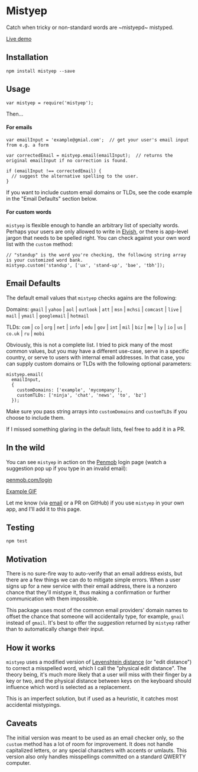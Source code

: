 Mistyep
=========

Catch when tricky or non-standard words are ~mistyepd~ mistyped.

[Live demo](https://penmob.github.io/mistyep/)

## Installation

  `npm install mistyep --save`

## Usage

```
var mistyep = require('mistyep');
```
Then...
  
#### For emails
  
```
var emailInput = 'example@gmial.com';  // get your user's email input from e.g. a form

var correctedEmail = mistyep.email(emailInput);  // returns the original emailInput if no correction is found.

if (emailInput !== correctedEmail) {
  // suggest the alternative spelling to the user.
}
```
  
If you want to include custom email domains or TLDs, see the code example in 
the "Email Defaults" section below.
  
#### For custom words

`mistyep` is flexible enough to handle an arbitrary list of specialty words. 
Perhaps your users are only allowed to write in 
[Elvish](https://en.wikipedia.org/wiki/Elvish_languages), or there is app-level
jargon that needs to be spelled right. You can check against your own word list
with the `custom` method:

```
// "standup" is the word you're checking, the following string array is your customized word bank.
mistyep.custom('standup', ['ux', 'stand-up', 'bae', 'tbh']);
```
  
## Email Defaults

The default email values that `mistyep` checks agains are the following:

Domains: `gmail` | `yahoo` | `aol` | `outlook` | `att` | `msn` | `mchsi` | `comcast` | `live` | `mail` | `ymail` | `googlemail` | `hotmail`

TLDs: `com` | `co` | `org` | `net` | `info` | `edu` | `gov` | `int` | `mil` | `biz` | `me` | `ly` | `io` | `us` | `co.uk` | `ru` | `mobi`

Obviously, this is not a complete list. I tried to pick many of the most common values, 
but you may have a different use-case, serve in a specific country, or serve 
to users with internal email addresses. In that case, you can supply custom
domains or TLDs with the following optional parameters:

  ```
  mistyep.email(
    emailInput, 
    { 
      customDomains: ['example', 'mycompany'], 
      customTLDs: ['ninja', 'chat', 'news', 'to', 'bz']
    });
  ```

Make sure you pass string arrays into `customDomains` and `customTLDs` if you choose to include them.

If I missed something glaring in the default lists, feel free to add it in a PR.

## In the wild

You can see `mistyep` in action on the [Penmob](https://www.penmob.com) login page 
(watch a suggestion pop up if you type in an invalid email):

[penmob.com/login](https://www.penmob.com/login)

[Example GIF](https://imgur.com/JBZICZ5)

Let me know (via [email](mailto:hello@penmob.com) or a PR on GitHub) if you use `mistyep` in your own app, and I'll add it to this page.

## Testing

  `npm test`
  
## Motivation
  
There is no sure-fire way to auto-verify that an email address exists, but there 
are a few things we can do to mitigate simple errors. When a user signs 
up for a new service with their email address, there is a nonzero chance that they'll
mistype it, thus making a confirmation or further communication with them impossible. 

This package uses most of the common email providers' domain names to offset the chance 
that someone will accidentally type, for example, `gnail` instead of `gmail`. It's best to offer the 
_suggestion_ returned by `mistyep` rather than to automatically change their input.
  
## How it works

`mistyep` uses a modified version of 
[Levenshtein distance](https://en.wikipedia.org/wiki/Levenshtein_distance) 
(or "edit distance") to correct a misspelled word, which I call the 
"physical edit distance". The theory being, it's much more likely that a user will
miss with their finger by a key or two, and the physical distance between keys 
on the keyboard should influence which word is selected as a replacement.

This is an imperfect solution, but if used as a heuristic, it catches most 
accidental mistypings.

## Caveats

The initial version was meant to be used as an email checker only, so the `custom` method has a lot
of room for improvement. It does not handle capitalized letters, or any special characters with
accents or umlauts. This version also only handles misspellings committed on a standard
QWERTY computer.
